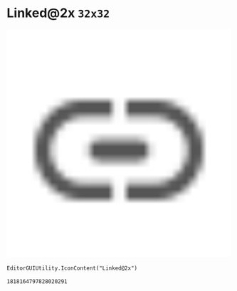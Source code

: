 # Linked@2x `32x32`
<img src="/img/Linked@2x.png" width=512 height=512>

``` CSharp
EditorGUIUtility.IconContent("Linked@2x")
```
```
1818164797828020291
```

